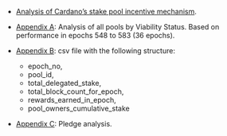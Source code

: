 

- [Analysis of Cardano’s stake pool incentive mechanism](report_2025-10-20.pdf).

- [Appendix A](spo_incentives/appendixA.txt): Analysis of all pools by Viability Status. Based on performance in epochs 548 to 583 (36 epochs).
- [Appendix B](spo_incentives/appendixB.csv): csv file with the following structure:
    - epoch_no,
    - pool_id,
    - total_delegated_stake,
    - total_block_count_for_epoch, 
    - rewards_earned_in_epoch,
    - pool_owners_cumulative_stake
- [Appendix C](spo_incentives/appendixC.txt): Pledge analysis.
